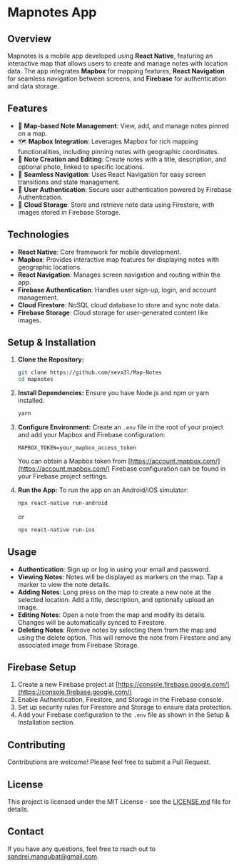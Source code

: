 # Mapnotes App

## Overview

Mapnotes is a mobile app developed using **React Native**, featuring an interactive map that allows users to create and manage notes with location data. The app integrates **Mapbox** for mapping features, **React Navigation** for seamless navigation between screens, and **Firebase** for authentication and data storage.

## Features

- 📍 **Map-based Note Management**: View, add, and manage notes pinned on a map.
- 🗺️ **Mapbox Integration**: Leverages Mapbox for rich mapping functionalities, including pinning notes with geographic coordinates.
- 📝 **Note Creation and Editing**: Create notes with a title, description, and optional photo, linked to specific locations.
- 🔗 **Seamless Navigation**: Uses React Navigation for easy screen transitions and state management.
- 🔐 **User Authentication**: Secure user authentication powered by Firebase Authentication.
- 💾 **Cloud Storage**: Store and retrieve note data using Firestore, with images stored in Firebase Storage.

## Technologies

- **React Native**: Core framework for mobile development.
- **Mapbox**: Provides interactive map features for displaying notes with geographic locations.
- **React Navigation**: Manages screen navigation and routing within the app.
- **Firebase Authentication**: Handles user sign-up, login, and account management.
- **Cloud Firestore**: NoSQL cloud database to store and sync note data.
- **Firebase Storage**: Cloud storage for user-generated content like images.

## Setup & Installation

1. **Clone the Repository:**
   ```bash
   git clone https://github.com/seva3l/Map-Notes
   cd mapnotes
   ```

2. **Install Dependencies:**
   Ensure you have Node.js and npm or yarn installed.
   ```bash
   yarn
   ```

3. **Configure Environment:**
   Create an `.env` file in the root of your project and add your Mapbox and Firebase configuration:
   ```
   MAPBOX_TOKEN=your_mapbox_access_token
   ```
   You can obtain a Mapbox token from [https://account.mapbox.com/](https://account.mapbox.com/)
   Firebase configuration can be found in your Firebase project settings.

4. **Run the App:**
   To run the app on an Android/iOS simulator:
   ```bash
   npx react-native run-android
   ```
   or
   ```bash
   npx react-native run-ios
   ```

## Usage

- **Authentication**: Sign up or log in using your email and password.
- **Viewing Notes**: Notes will be displayed as markers on the map. Tap a marker to view the note details.
- **Adding Notes**: Long press on the map to create a new note at the selected location. Add a title, description, and optionally upload an image.
- **Editing Notes**: Open a note from the map and modify its details. Changes will be automatically synced to Firestore.
- **Deleting Notes**: Remove notes by selecting them from the map and using the delete option. This will remove the note from Firestore and any associated image from Firebase Storage.

## Firebase Setup

1. Create a new Firebase project at [https://console.firebase.google.com/](https://console.firebase.google.com/)
2. Enable Authentication, Firestore, and Storage in the Firebase console.
3. Set up security rules for Firestore and Storage to ensure data protection.
4. Add your Firebase configuration to the `.env` file as shown in the Setup & Installation section.

## Contributing

Contributions are welcome! Please feel free to submit a Pull Request.

## License

This project is licensed under the MIT License - see the [LICENSE.md](LICENSE.md) file for details.

## Contact

If you have any questions, feel free to reach out to [sandrei.mangubat@gmail.com](mailto:your-email@example.com).
